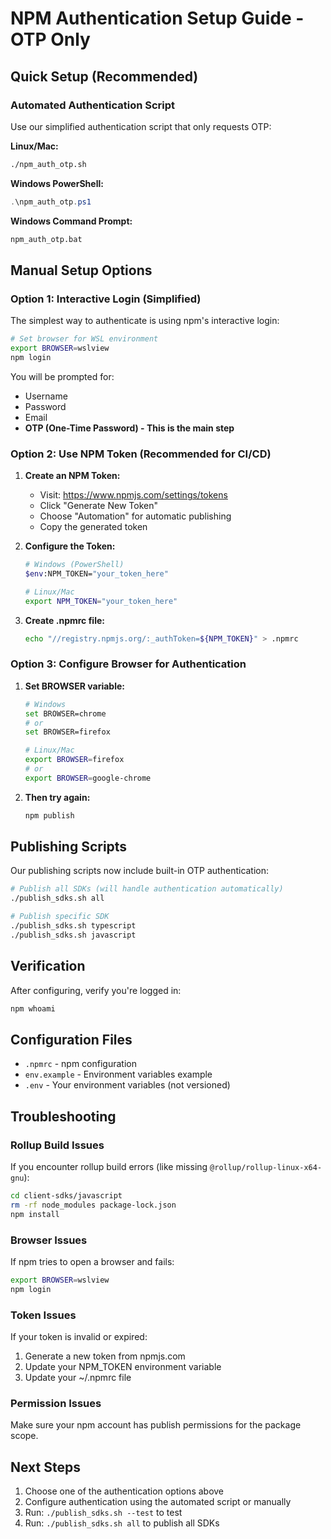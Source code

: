 # NPM Authentication Setup Guide - OTP Only

## Quick Setup (Recommended)

### Automated Authentication Script

Use our simplified authentication script that only requests OTP:

**Linux/Mac:**
```bash
./npm_auth_otp.sh
```

**Windows PowerShell:**
```powershell
.\npm_auth_otp.ps1
```

**Windows Command Prompt:**
```cmd
npm_auth_otp.bat
```

## Manual Setup Options

### Option 1: Interactive Login (Simplified)

The simplest way to authenticate is using npm's interactive login:

```bash
# Set browser for WSL environment
export BROWSER=wslview
npm login
```

You will be prompted for:
- Username
- Password
- Email
- **OTP (One-Time Password) - This is the main step**

### Option 2: Use NPM Token (Recommended for CI/CD)

1. **Create an NPM Token:**
   - Visit: https://www.npmjs.com/settings/tokens
   - Click "Generate New Token"
   - Choose "Automation" for automatic publishing
   - Copy the generated token

2. **Configure the Token:**
   ```bash
   # Windows (PowerShell)
   $env:NPM_TOKEN="your_token_here"
   
   # Linux/Mac
   export NPM_TOKEN="your_token_here"
   ```

3. **Create .npmrc file:**
   ```bash
   echo "//registry.npmjs.org/:_authToken=${NPM_TOKEN}" > .npmrc
   ```

### Option 3: Configure Browser for Authentication

1. **Set BROWSER variable:**
   ```bash
   # Windows
   set BROWSER=chrome
   # or
   set BROWSER=firefox
   
   # Linux/Mac
   export BROWSER=firefox
   # or
   export BROWSER=google-chrome
   ```

2. **Then try again:**
   ```bash
   npm publish
   ```

## Publishing Scripts

Our publishing scripts now include built-in OTP authentication:

```bash
# Publish all SDKs (will handle authentication automatically)
./publish_sdks.sh all

# Publish specific SDK
./publish_sdks.sh typescript
./publish_sdks.sh javascript
```

## Verification

After configuring, verify you're logged in:

```bash
npm whoami
```

## Configuration Files

- `.npmrc` - npm configuration
- `env.example` - Environment variables example
- `.env` - Your environment variables (not versioned)

## Troubleshooting

### Rollup Build Issues

If you encounter rollup build errors (like missing `@rollup/rollup-linux-x64-gnu`):

```bash
cd client-sdks/javascript
rm -rf node_modules package-lock.json
npm install
```

### Browser Issues

If npm tries to open a browser and fails:

```bash
export BROWSER=wslview
npm login
```

### Token Issues

If your token is invalid or expired:

1. Generate a new token from npmjs.com
2. Update your NPM_TOKEN environment variable
3. Update your ~/.npmrc file

### Permission Issues

Make sure your npm account has publish permissions for the package scope.

## Next Steps

1. Choose one of the authentication options above
2. Configure authentication using the automated script or manually
3. Run: `./publish_sdks.sh --test` to test
4. Run: `./publish_sdks.sh all` to publish all SDKs
